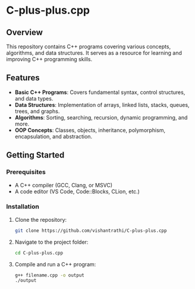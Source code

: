 # C-plus-plus.cpp

## Overview

This repository contains C++ programs covering various concepts, algorithms, and data structures. It serves as a resource for learning and improving C++ programming skills.

## Features

- **Basic C++ Programs**: Covers fundamental syntax, control structures, and data types.
- **Data Structures**: Implementation of arrays, linked lists, stacks, queues, trees, and graphs.
- **Algorithms**: Sorting, searching, recursion, dynamic programming, and more.
- **OOP Concepts**: Classes, objects, inheritance, polymorphism, encapsulation, and abstraction.

## Getting Started

### Prerequisites

- A C++ compiler (GCC, Clang, or MSVC)
- A code editor (VS Code, Code::Blocks, CLion, etc.)

### Installation

1. Clone the repository:

   ```sh
   git clone https://github.com/vishantrathi/C-plus-plus.cpp
   ```

2. Navigate to the project folder:

   ```sh
   cd C-plus-plus.cpp
   ```

3. Compile and run a C++ program:

   ```sh
   g++ filename.cpp -o output
   ./output
   ```

